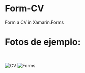 # Form-CV
Form a CV in Xamarin.Forms
<h1>Fotos de ejemplo:</h1><br>

![CV](https://github.com/luci928/Form-CV/assets/101744161/28816c1d-3db9-41a3-9b50-f10b3dc36cee)
![Forms](https://github.com/luci928/Form-CV/assets/101744161/151ee473-80f2-46cb-a972-12cd123c611c)

